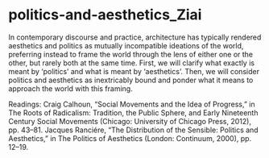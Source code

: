 # politics-and-aesthetics_Ziai
 
In contemporary discourse and practice, architecture has typically rendered aesthetics and politics as mutually incompatible ideations of the world, preferring instead to frame the world through the lens of either one or the other, but rarely both at the same time. First, we will clarify what exactly is meant by ‘politics’ and what is meant by ‘aesthetics’. Then, we will consider politics and aesthetics as inextricably bound and ponder what it means to approach the world with this framing.

Readings:
Craig Calhoun, “Social Movements and the Idea of Progress,” in The Roots of Radicalism: Tradition, the Public Sphere, and Early Nineteenth Century Social Movements (Chicago: University of Chicago Press, 2012), pp. 43–81.
Jacques Ranciére, “The Distribution of the Sensible: Politics and Aesthetics,” in The Politics of Aesthetics (London: Continuum, 2000), pp. 12–19.
